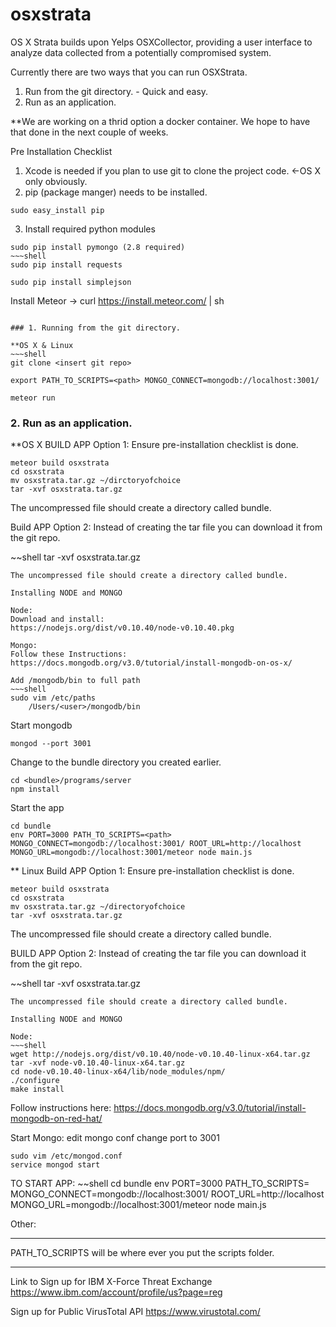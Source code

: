 # osxstrata
OS X Strata builds upon Yelps OSXCollector, providing a user interface to analyze data collected from a potentially compromised system.

Currently there are two ways that you can run OSXStrata. 

1. Run from the git directory. - Quick and easy.
2. Run as an application.

**We are working on a thrid option a docker container. We hope to have that done in the next couple of weeks. 

Pre Installation Checklist
1. Xcode is needed if you plan to use git to clone the project code. <-OS X only obviously.
2. pip (package manger) needs to be installed.
~~~shell
sudo easy_install pip
~~~
3. Install required python modules
~~~shell
sudo pip install pymongo (2.8 required)
~~~shell
sudo pip install requests 
~~~
~~~shell
sudo pip install simplejson
~~~
Install Meteor
	-> curl https://install.meteor.com/ | sh
~~~

### 1. Running from the git directory.

**OS X & Linux
~~~shell	
git clone <insert git repo>
~~~
~~~shell
export PATH_TO_SCRIPTS=<path> MONGO_CONNECT=mongodb://localhost:3001/
~~~
~~~shell
meteor run
~~~

### 2. Run as an application.

**OS X
BUILD APP Option 1:
Ensure pre-installation checklist is done.
~~~shell
meteor build osxstrata
cd osxstrata
mv osxstrata.tar.gz ~/dirctoryofchoice
tar -xvf osxstrata.tar.gz
~~~
The uncompressed file should create a directory called bundle. 

Build APP Option 2:
Instead of creating the tar file you can download it from the git repo.

~~shell
tar -xvf osxstrata.tar.gz
~~~
The uncompressed file should create a directory called bundle.
	
Installing NODE and MONGO

Node:
Download and install:
https://nodejs.org/dist/v0.10.40/node-v0.10.40.pkg

Mongo:
Follow these Instructions:
https://docs.mongodb.org/v3.0/tutorial/install-mongodb-on-os-x/

Add /mongodb/bin to full path
~~~shell
sudo vim /etc/paths
	/Users/<user>/mongodb/bin
~~~
Start mongodb
~~~shell
mongod --port 3001
~~~
Change to the bundle directory you created earlier. 
~~~shell
cd <bundle>/programs/server
npm install
~~~
Start the app
~~~shell
cd bundle
env PORT=3000 PATH_TO_SCRIPTS=<path> MONGO_CONNECT=mongodb://localhost:3001/ ROOT_URL=http://localhost MONGO_URL=mongodb://localhost:3001/meteor node main.js
~~~

** Linux
Build APP Option 1:
Ensure pre-installation checklist is done.
~~~shell
meteor build osxstrata
cd osxstrata
mv osxstrata.tar.gz ~/directoryofchoice
tar -xvf osxstrata.tar.gz
~~~
The uncompressed file should create a directory called bundle. 

BUILD APP Option 2:
Instead of creating the tar file you can download it from the git repo.

~~shell
tar -xvf osxstrata.tar.gz
~~~
The uncompressed file should create a directory called bundle.
	
Installing NODE and MONGO

Node:
~~~shell
wget http://nodejs.org/dist/v0.10.40/node-v0.10.40-linux-x64.tar.gz
tar -xvf node-v0.10.40-linux-x64.tar.gz
cd node-v0.10.40-linux-x64/lib/node_modules/npm/
./configure
make install
~~~

Follow instructions here:
https://docs.mongodb.org/v3.0/tutorial/install-mongodb-on-red-hat/

Start Mongo:
edit mongo conf change port to 3001
~~~shell
sudo vim /etc/mongod.conf
service mongod start
~~~

TO START APP:
~~shell
	cd bundle
	env PORT=3000 PATH_TO_SCRIPTS=<path> MONGO_CONNECT=mongodb://localhost:3001/ ROOT_URL=http://localhost MONGO_URL=mongodb://localhost:3001/meteor node main.js

Other:
***

PATH_TO_SCRIPTS will be where ever you put the scripts folder. 

****
Link to Sign up for IBM X-Force Threat Exchange
https://www.ibm.com/account/profile/us?page=reg

Sign up for Public VirusTotal API 
https://www.virustotal.com/
